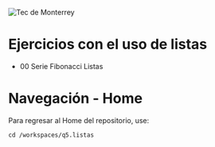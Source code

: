 
![Tec de Monterrey](images/logotecmty.png)
# Ejercicios con el uso de listas

- 00 Serie Fibonacci Listas
# Navegación - Home
Para regresar al Home del repositorio, use:

```
cd /workspaces/q5.listas
```